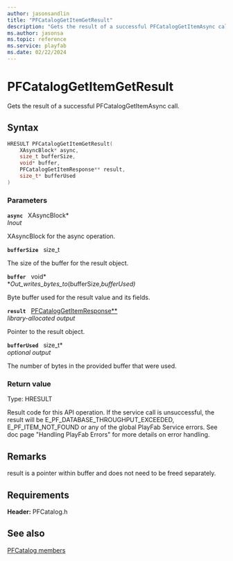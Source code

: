 ```yaml
---
author: jasonsandlin
title: "PFCatalogGetItemGetResult"
description: "Gets the result of a successful PFCatalogGetItemAsync call."
ms.author: jasonsa
ms.topic: reference
ms.service: playfab
ms.date: 02/22/2024
---
```


# PFCatalogGetItemGetResult  

Gets the result of a successful PFCatalogGetItemAsync call.  

## Syntax  
  
```cpp
HRESULT PFCatalogGetItemGetResult(  
    XAsyncBlock* async,  
    size_t bufferSize,  
    void* buffer,  
    PFCatalogGetItemResponse** result,  
    size_t* bufferUsed  
)  
```  
  
### Parameters  
  
**`async`** &nbsp; XAsyncBlock*  
*_Inout_*  
  
XAsyncBlock for the async operation.  
  
**`bufferSize`** &nbsp; size_t  
  
The size of the buffer for the result object.  
  
**`buffer`** &nbsp; void*  
*_Out_writes_bytes_to_(bufferSize,*bufferUsed)*  
  
Byte buffer used for the result value and its fields.  
  
**`result`** &nbsp; [PFCatalogGetItemResponse**](../../pfcatalogtypes/structs/pfcataloggetitemresponse.md)  
*library-allocated output*  
  
Pointer to the result object.  
  
**`bufferUsed`** &nbsp; size_t*  
*optional output*  
  
The number of bytes in the provided buffer that were used.  
  
  
### Return value
Type: HRESULT
  
Result code for this API operation. If the service call is unsuccessful, the result will be E_PF_DATABASE_THROUGHPUT_EXCEEDED, E_PF_ITEM_NOT_FOUND or any of the global PlayFab Service errors. See doc page "Handling PlayFab Errors" for more details on error handling.
  
## Remarks  
  
result is a pointer within buffer and does not need to be freed separately.
  
## Requirements  
  
**Header:** PFCatalog.h
  
## See also  
[PFCatalog members](../pfcatalog_members.md)  

  
  
